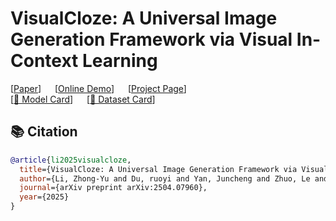 # VisualCloze: A Universal Image Generation Framework via Visual In-Context Learning

[[Paper](https://arxiv.org/abs/2504.07960)] &emsp; [[Online Demo](https://huggingface.co/spaces/VisualCloze/VisualCloze)] &emsp; [[Project Page](https://visualcloze.github.io/)] &emsp; <br>[[🤗 Model Card](https://huggingface.co/VisualCloze/VisualCloze)] &emsp; [[🤗 Dataset Card](https://huggingface.co/datasets/VisualCloze/Graph200K)] <br>

## 📚 Citation

```bibtex
@article{li2025visualcloze,
  title={VisualCloze: A Universal Image Generation Framework via Visual In-Context Learning},
  author={Li, Zhong-Yu and Du, ruoyi and Yan, Juncheng and Zhuo, Le and Li, Zhen and Gao, Peng and Ma, Zhanyu and Cheng, Ming-Ming},
  journal={arXiv preprint arXiv:2504.07960},
  year={2025}
}
```